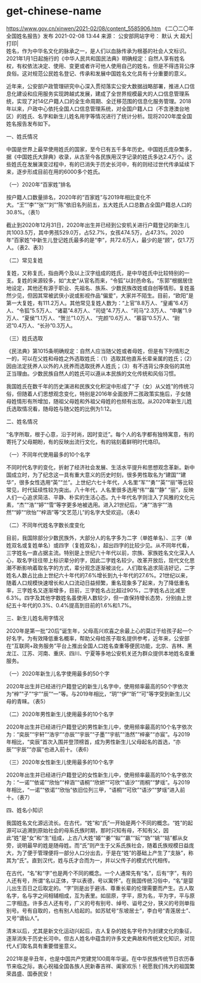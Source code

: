 # get-chinese-name


https://www.gov.cn/xinwen/2021-02/08/content_5585906.htm
《二〇二〇年全国姓名报告》发布
2021-02-08 13:44 来源： 公安部网站字号： 默认 大 超大|打印|     
姓名，作为中华名文化的脉承之一，是人们以血脉传承为根基的社会人文标识。2021年1月1日起施行的《中华人民共和国民法典》明确规定：自然人享有姓名权，有权依法决定、使用、变更或者许可他人使用自己的姓名，但是不得违背公序良俗。这对规范公民姓名登记、传承和发展中国姓名文化具有十分重要的意义。

近年来，公安部户政管理研究中心深入贯彻落实公安大数据战略部署，推进人口信息化建设和应用服务实现跨越式发展，建成了全世界规模最大的人口信息管理系统，实现了对14亿户籍人口的全生命周期、全迁移范围的信息化服务管理。2018年以来，户政中心依托全国人口信息管理系统，对全国户籍人口（不含港澳台地区）的姓氏、名字和新生儿姓名用字等情况进行了统计分析。现将2020年度全国姓名报告发布如下。

一、姓氏情况

中国是世界上最早使用姓氏的国家，至今已有五千多年历史。中国姓氏庞杂繁多，据《中国姓氏大辞典》收录，从古至今各民族用汉字记录的姓氏多达2.4万个。这些姓氏在发展演变过程中，有的已消失于历史长河中，有的则经过世代传承延续下来，逐步形成目前在用的6000多个姓氏。

（一）2020年“百家姓”排名

按户籍人口数量排名，2020年的“百家姓”与2019年相比变化不大。“王”“李”“张”“刘”“陈”依旧名列前五，五大姓氏人口总数占全国户籍总人口的30.8%。（表1）



截止到2020年12月31日，2020年出生并已经到公安机关进行户籍登记的新生儿共1003.5万，其中男孩529.0万，占52.7%，女孩474.5万，占47.3%。2020年“百家姓”中新生儿登记姓氏最多的是“李”，共72.6万人，最少的是“顾”，仅1.7万人。（表2、表3）





（二）常见复姓

复姓，又称复氏，指由两个及以上汉字组成的姓氏，是中华姓氏中比较特别的一支。复姓的来源较多，如“太史”从官名而来，“令狐”以封邑命名，“东郭”根据居住地设定，其他还有源于职业、先祖名、族系、少数民族改姓或自创等情形。复姓虽然少见，但因其常被武侠小说或影视作品“偏爱”，大家并不陌生。目前，“欧阳”是第一大复姓，有111.2万人。其他常见复姓人数为：“上官”8.8万人、“皇甫”6.4万人、“令狐”5.5万人、“诸葛”4.8万人、“司徒”4.7万人、“司马”2.3万人、“申屠”1.9万人、“夏侯”1.1万人、“贺兰”1.0万人、“完颜”0.6万人、“慕容”0.5万人、“尉迟”0.4万人、“长孙”0.3万人。

（三）姓氏选取

《民法典》第1015条明确规定：自然人应当随父姓或者母姓，但是有下列情形之一的，可以在父姓和母姓之外选取姓氏：（1）选取其他直系长辈亲属的姓氏；（2）因由法定抚养人以外的人抚养而选取抚养人姓氏；（3）有不违背公序良俗的其他正当理由。少数民族自然人的姓氏可以遵从本民族的文化传统和风俗习惯。

我国姓氏在数千年的历史演进和民族文化积淀中形成了“子（女）从父姓”的传统习俗，但随着人们思想观念变化，特别是2016年全面放开二孩政策实施后，子女随母姓情形有所增加，随祖父母姓和外祖父母姓的也频有出现。从2020年新生儿姓氏选取情况看，随母姓与随父姓的比例为1:12。

二、姓名情况

“名字所取，根于心意，沿于时尚，因时变迁”。每个人的名字都有独特寓意，有的寄托了父母期盼，有的反映出流行文化，有的铭刻着鲜明时代烙印。

（一）不同年代使用最多的10个名字

不同时代名字的变化，折射了经济社会发展、生活水平提升和思想观念革新。新中国成立时，为了纪念这一具有重大意义的历史时刻，很多男性取名为“建国”“建华”，很多女性选用“英”“兰”。上世纪六七十年代，人名里“军”“勇”“英”“丽”等比较常见，时代延续性较为突出。八十年代，人名里很多选用“伟”“磊”“静” “丽”，反映人们一心追求简洁、平静、朴实的生活心态。九十年代名字则注入了风雅的文化元素，“杰”“浩”“婷”“雪”等字更多地被选用。进入21世纪后，“涛”“浩宇”“浩然”“婷”“欣怡”“梓涵”等“文艺范儿”的名字大受欢迎。（表4）



（二）不同年代姓名字数长度变化

目前，我国除部分少数民族外，大部分人的名字多为二字（单姓单名）、三字（单姓双名或复姓单名）或四字（复姓双名），超出四字的比较少见。从不同年代看，三字姓名一直占据主流。特别是上世纪六十年代以前，宗族、家族姓名文化深入人心，取名字往往带上标识辈分的字，因此二字姓名较少。改革开放后，现代文化思潮不断影响着取名字的方式，辈分观念逐渐被淡化，人们取名追求简洁好记，二字姓名人数占比由上世纪六十年代的7.6%增长到九十年代的27.6%。21世纪以来，随着人口规模快速增长和人口流动日益频繁，重名现象多了起来，为了降低重名率，三字姓名又逐渐增多，目前，三字姓名占比超过90%，二字姓名占比减至6.3%。四字及其他字数姓名虽使用人数较少，但一直保持增长态势，分别由上世纪五十年代的0.3%、0.4%提高到目前的1.6%和1.7%。



三、新生儿姓名用字情况

2020年是第一批“20后”诞生年，父母高兴欢喜之余最上心的莫过于给孩子起一个好名字。为有效降低重名概率，帮助父母给孩子取名提供参考，近年来，公安部在“互联网+政务服务”平台上推出全国人口姓名查重等便民功能，北京、吉林、黑龙江、江苏、河南、重庆、四川、宁夏等多地公安机关还为群众提供本地姓名查重服务。

（一）2020年新生儿名字使用最多的50个字

2020年出生并已经进行户籍登记的新生儿名字中，使用频率最高的50个字依次为“梓”“子”“宇”“辰”“一”等。与2019年相比，“玥”“伊”“昕”“可”等字受到新生儿父母的青睐。（表5）



（二）2020年男性新生儿使用最多的10个名字

2020年出生并已经进行户籍登记的男性新生儿中，使用频率最高的10个名字依次为：“奕辰”“宇轩”“浩宇”“亦辰”“宇辰”“子墨”“宇航”“浩然”“梓豪”“亦宸”。与2019年相比，“奕辰”首次入围并登顶榜首，成为男性新生儿父母起名的首选，“亦辰”“宇辰”“亦宸”也进入前十。（表6）



（三）2020年女性新生儿使用最多的10个名字

2020年出生并已经进行户籍登记的女性新生儿中，使用频率最高的10个名字依次为：“一诺”“依诺”“欣怡”“梓涵”“语桐”“欣妍”“可欣”“语汐”“雨桐”“梦瑶”。与2019年相比，“一诺”“依诺”“欣怡”依旧位列三甲，“语桐”“可欣”“语汐”“梦瑶”进入前十。（表7）



四、姓名小知识

我国姓名文化源远流长。在古代，“姓”和“氏”一开始是两个不同的概念。“姓”的起源可以追溯到原始社会的母系氏族时期，那时只知有母，不知有父，因此“姓”是“女”和“生”组成，上古八大姓“姬”“姜”“姒”“嬴”“妘”“妫”“姚”“姞”都从女旁，说明最早的姓是随母姓。而“氏”则产生于父系氏族社会，随着氏族规模日益庞大，为了便于管理便将一部分人口分出去，于是在“姓”的基础上产生了“支脉”，称其为“氏”。直到汉代，姓与氏才合而为一，并以父传子的模式代代相传。

在古代，“名”和“字”也是两个不同的概念。一个人通常先有“名”，后有“字”，有的人还有号，所谓“名以正体，字以表德，号以寓怀”。在我国传统习俗中，“名”是婴儿出生百日之后取定的。“字”则是出于避讳、尊重长辈的伦理需要而产生。古人取名字，名与字之间相辅相成，互为表里。如屈原，字平，原为名，平为字，平与原二字相连。许多古人还有号，广义的号有别号、绰号、谥号之分，狭义的号则单指别号。号有自取的，也有别人给起的。如苏轼号“东坡居士”，李白号“青莲居士”、又号“谪仙人”。

清末以后，尤其是新文化运动兴起后，古人复杂的姓名字号作为封建文化的象征，逐渐消失于历史长河中。但古人姓名中蕴含的许多文史典故和传统文化知识，对现代人们取名具有重要借鉴意义。

2021年是辛丑年，也是中国共产党建党100周年华诞。在中华民族传统节日农历春节来临之际，衷心祝福全国各族人民新春吉祥、阖家欢乐！祝愿我们伟大的祖国繁荣昌盛、国泰民安！
